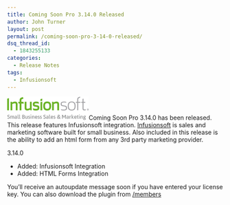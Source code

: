 ```yaml
---
title: Coming Soon Pro 3.14.0 Released
author: John Turner
layout: post
permalink: /coming-soon-pro-3-14-0-released/
dsq_thread_id:
  - 1843255133
categories:
  - Release Notes
tags:
  - Infusionsoft
---
```

[<img class="alignright size-full wp-image-568" alt="infusionsoft-logo" src="/wp-content/uploads/2013/10/infusionsoft-logo.png" width="190" height="54" />][1]Coming Soon Pro 3.14.0 has been released. This release features Infusionsoft integration. <a title="Infusionsoft Coming Soon Page" href="http://infusionsoft.com" target="_blank">Infusionsoft</a> is sales and marketing software built for small business. Also included in this release is the ability to add an html form from any 3rd party marketing provider.

3.14.0

* Added: Infusionsoft Integration  
* Added: HTML Forms Integration

You’ll receive an autoupdate message soon if you have entered your license key. You can also download the plugin from <a href="/members" target="_blank">/members</a>

 [1]: /wp-content/uploads/2013/10/infusionsoft-logo.png